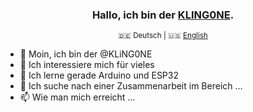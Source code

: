 <div align="center">
  <h3>Hallo, ich bin der <a href="https://github.com/KLiNG0NE/">KLING0NE</a>.</h3>
  <sub>🇩🇪&nbsp;Deutsch&nbsp;| 🇺🇸&nbsp;<a href="https://github.com/KLiNG0NE/KLiNG0NE/blob/main/README.md">English</a></sub>
</div>

- 👋 Moin, ich bin der @KLiNG0NE
- 👀 Ich interessiere mich für vieles
- 🌱 Ich lerne gerade Arduino und ESP32
- 💞️ Ich suche nach einer Zusammenarbeit im Bereich&nbsp;…
- 📫 Wie man mich erreicht&nbsp;…



<!---
KLiNG0NE/KLiNG0NE is a ✨ special ✨ repository because its `README.md` (this file) appears on your GitHub profile.
You can click the Preview link to take a look at your changes.
--->
